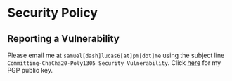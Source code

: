 # Security Policy
## Reporting a Vulnerability

Please email me at ```samuel[dash]lucas6[at]pm[dot]me``` using the subject line ```Committing-ChaCha20-Poly1305 Security Vulnerability```. Click [here](https://firebasestorage.googleapis.com/v0/b/gitbook-28427.appspot.com/o/assets%2F-MQ3mYNSOjNkHuQB7Nyt%2F-MY5S3W_8ftl7B-1-a7g%2F-MY5SAsyVVWToWkr9I9F%2Fpgp.asc?alt=media&token=e31ee7d5-ef59-4875-bd94-0c84f512e3fa) for my PGP public key.
